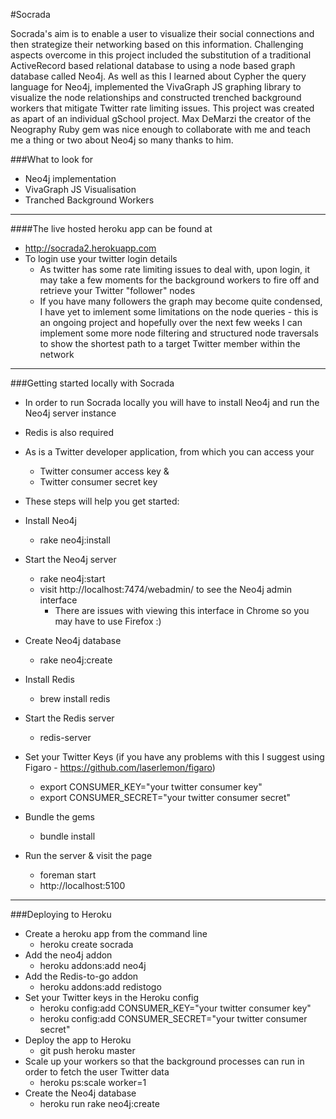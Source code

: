 #Socrada

Socrada's aim is to enable a user to visualize their social connections and then strategize their networking based on this information. Challenging aspects overcome in this project included the substitution of a traditional ActiveRecord based relational database to using a node based graph database called Neo4j. As well as this I learned about Cypher the query language for Neo4j, implemented the VivaGraph JS graphing library to visualize the node relationships and constructed trenched background workers that mitigate Twitter rate limiting issues. This project was created as apart of an individual gSchool project. Max DeMarzi the creator of the Neography Ruby gem was nice enough to collaborate with me and teach me a thing or two about Neo4j so many thanks to him.

###What to look for
* Neo4j implementation
* VivaGraph JS Visualisation
* Tranched Background Workers

****

####The live hosted heroku app can be found at
* http://socrada2.herokuapp.com
* To login use your twitter login details
  * As twitter has some rate limiting issues to deal with, upon login, it may take a few moments for the background workers to fire off and retrieve your Twitter "follower" nodes
  * If you have many followers the graph may become quite condensed, I have yet to imlement some limitations on the node queries - this is an ongoing project and hopefully over the next few weeks I can implement some more node filtering and structured node traversals to show the shortest path to a target Twitter member within the network

****

###Getting started locally with Socrada
* In order to run Socrada locally you will have to install Neo4j and run the Neo4j server instance
* Redis is also required
* As is a Twitter developer application, from which you can access your
  * Twitter consumer access key &
  * Twitter consumer secret key
* These steps will help you get started:

* Install Neo4j
  * rake neo4j:install
* Start the Neo4j server
  * rake neo4j:start
  * visit http://localhost:7474/webadmin/ to see the Neo4j admin interface
    * There are issues with viewing this interface in Chrome so you may have to use Firefox :)
* Create Neo4j database
  * rake neo4j:create
* Install Redis
  * brew install redis
* Start the Redis server
  * redis-server
* Set your Twitter Keys (if you have any problems with this I suggest using Figaro - https://github.com/laserlemon/figaro)
  * export CONSUMER_KEY="your twitter consumer key"
  * export CONSUMER_SECRET="your twitter consumer secret"
* Bundle the gems
  * bundle install
* Run the server & visit the page
  * foreman start
  * http://localhost:5100

****

###Deploying to Heroku
  * Create a heroku app from the command line
    * heroku create socrada
  * Add the neo4j addon
    * heroku addons:add neo4j
  * Add the Redis-to-go addon
    * heroku addons:add redistogo
  * Set your Twitter keys in the Heroku config
    * heroku config:add CONSUMER_KEY="your twitter consumer key"
    * heroku config:add CONSUMER_SECRET="your twitter consumer secret"
  * Deploy the app to Heroku
    * git push heroku master
  * Scale up your workers so that the background processes can run in order to fetch the user Twitter data
    * heroku ps:scale worker=1
  * Create the Neo4j database
    * heroku run rake neo4j:create